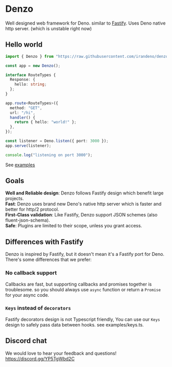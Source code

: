 # Denzo

Well designed web framework for Deno. similar to
[Fastify](https://github.com/fastify/fastify). Uses Deno native http server.
(which is unstable right now)

## Hello world

```ts
import { Denzo } from "https://raw.githubusercontent.com/irandeno/denzo/main/mod.ts";

const app = new Denzo();

interface RouteTypes {
  Response: {
    hello: string;
  };
}

app.route<RouteTypes>({
  method: "GET",
  url: "/hi",
  handler() {
    return { hello: "world!" };
  },
});

const listener = Deno.listen({ port: 3000 });
app.serve(listener);

console.log("listening on port 3000");
```

See [examples](https://github.com/erfanium/denzo/tree/main/examples)

## Goals

**Well and Reliable design**: Denzo follows Fastify design which benefit large
projects.\
**Fast**: Denzo uses brand new Deno's native http server which is faster and
better for http/2 protocol.\
**First-Class validation**: Like Fastify, Denzo support JSON schemes (also
fluent-json-schema).\
**Safe**: Plugins are limited to their scope, unless you grant access.

## Differences with Fastify

Denzo is inspired by Fastify, but it doesn't mean it's a Fastify port for Deno.
There's some differences that we prefer:

### No callback support

Callbacks are fast, but supporting callbacks and promises together is
troublesome. so you should always use `async` function or return a `Promise` for
your async code.

### `Keys` instead of `decorators`

Fastify decorators design is not Typescript friendly, You can use our `Keys`
design to safely pass data between hooks. see examples/keys.ts.

## Discord chat

We would love to hear your feedback and questions! https://discord.gg/YP5TgWbd2C
